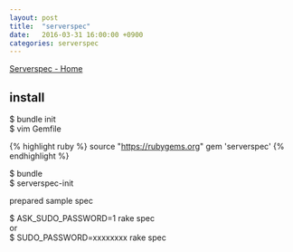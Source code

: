 ```yaml
---
layout: post
title:  "serverspec"
date:   2016-03-31 16:00:00 +0900
categories: serverspec
---
```


[Serverspec - Home](http://serverspec.org/)

## install

$ bundle init  
$ vim Gemfile  

{% highlight ruby %}
source "https://rubygems.org"
gem 'serverspec'
{% endhighlight %}

$ bundle  
$ serverspec-init  

prepared sample spec  

$ ASK_SUDO_PASSWORD=1 rake spec  
or  
$ SUDO_PASSWORD=xxxxxxxx rake spec

